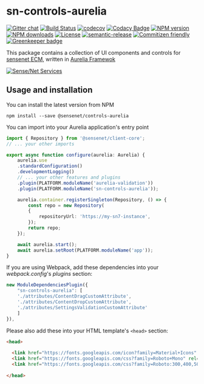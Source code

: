 # sn-controls-aurelia

[![Gitter chat](https://img.shields.io/gitter/room/SenseNet/SN7ClientAPI.svg?style=flat)](https://gitter.im/SenseNet/SN7ClientAPI)
[![Build Status](https://travis-ci.org/SenseNet/sn-controls-aurelia.svg?branch=master)](https://travis-ci.org/SenseNet/sn-controls-aurelia)
[![codecov](https://codecov.io/gh/SenseNet/sn-controls-aurelia/branch/master/graph/badge.svg)](https://codecov.io/gh/SenseNet/sn-controls-aurelia)
[![Codacy Badge](https://api.codacy.com/project/badge/Grade/323f6a8be16546aa802808897583295d)](https://www.codacy.com/app/SenseNet/sn-controls-aurelia?utm_source=github.com&amp;utm_medium=referral&amp;utm_content=SenseNet/sn-controls-aurelia&amp;utm_campaign=Badge_Grade)
[![NPM version](https://img.shields.io/npm/v/sn-controls-aurelia.svg?style=flat)](https://www.npmjs.com/package/sn-controls-aurelia)
[![NPM downloads](https://img.shields.io/npm/dt/sn-controls-aurelia.svg?style=flat)](https://www.npmjs.com/package/sn-controls-aurelia)
[![License](https://img.shields.io/github/license/SenseNet/sn-controls-aurelia.svg?style=flat)](https://github.com/SenseNet/sn-controls-aurelia/LICENSE.txt)
[![semantic-release](https://img.shields.io/badge/%20%20%F0%9F%93%A6%F0%9F%9A%80-semantic--release-e10079.svg?style=flat)](https://github.com/semantic-release/semantic-release)
[![Commitizen friendly](https://img.shields.io/badge/commitizen-friendly-brightgreen.svg?style=flat)](http://commitizen.github.io/cz-cli/)
[![Greenkeeper badge](https://badges.greenkeeper.io/SenseNet/sn-controls-aurelia.svg)](https://greenkeeper.io/)



This package contains a collection of UI components and controls for [sensenet ECM](https://www.sensenet.com/), written in [Aurelia Framewok](http://aurelia.io/)

[![Sense/Net Services](https://img.shields.io/badge/sensenet-7.0.0%20tested-green.svg)](https://github.com/SenseNet/sensenet/releases/tag/v7.0.0)

## Usage and installation

You can install the latest version from NPM

```
npm install --save @sensenet/controls-aurelia
```

You can import into your Aurelia application's entry point

```ts
import { Repository } from '@sensenet/client-core';
// ... your other imports

export async function configure(aurelia: Aurelia) {
    aurelia.use
    .standardConfiguration()
    .developmentLogging()
    // ... your other features and plugins
    .plugin(PLATFORM.moduleName('aurelia-validation'))
    .plugin(PLATFORM.moduleName('sn-controls-aurelia'));

    aurelia.container.registerSingleton(Repository, () => {
        const repo = new Repository(
        {
            repositoryUrl: 'https://my-sn7-instance',
        });
        return repo;
    });

    await aurelia.start();
    await aurelia.setRoot(PLATFORM.moduleName('app'));
}

```

If you are using Webpack, add these dependencies into your *webpack.config*'s *plugins* section:

```ts
new ModuleDependenciesPlugin({
    "sn-controls-aurelia": [
    './attributes/ContentDragCustomAttribute',
    './attributes/ContentDropCustomAttribute',
    './attributes/SettingsValidationCustomAttribute'
    ]
}),
```

Please also add these into your HTML template's ```<head>``` section:
```html
<head>
  
  <link href="https://fonts.googleapis.com/icon?family=Material+Icons" rel="stylesheet">
  <link href="https://fonts.googleapis.com/css?family=Roboto+Mono" rel="stylesheet">
  <link href="https://fonts.googleapis.com/css?family=Roboto:300,400,500" rel="stylesheet">
  
</head>
```
